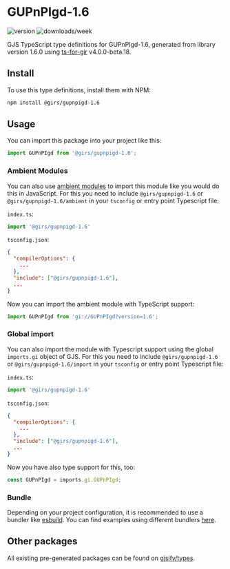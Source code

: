 
# GUPnPIgd-1.6

![version](https://img.shields.io/npm/v/@girs/gupnpigd-1.6)
![downloads/week](https://img.shields.io/npm/dw/@girs/gupnpigd-1.6)


GJS TypeScript type definitions for GUPnPIgd-1.6, generated from library version 1.6.0 using [ts-for-gir](https://github.com/gjsify/ts-for-gir) v4.0.0-beta.18.


## Install

To use this type definitions, install them with NPM:
```bash
npm install @girs/gupnpigd-1.6
```

## Usage

You can import this package into your project like this:
```ts
import GUPnPIgd from '@girs/gupnpigd-1.6';
```

### Ambient Modules

You can also use [ambient modules](https://github.com/gjsify/ts-for-gir/tree/main/packages/cli#ambient-modules) to import this module like you would do this in JavaScript.
For this you need to include `@girs/gupnpigd-1.6` or `@girs/gupnpigd-1.6/ambient` in your `tsconfig` or entry point Typescript file:

`index.ts`:
```ts
import '@girs/gupnpigd-1.6'
```

`tsconfig.json`:
```json
{
  "compilerOptions": {
    ...
  },
  "include": ["@girs/gupnpigd-1.6"],
  ...
}
```

Now you can import the ambient module with TypeScript support: 

```ts
import GUPnPIgd from 'gi://GUPnPIgd?version=1.6';
```

### Global import

You can also import the module with Typescript support using the global `imports.gi` object of GJS.
For this you need to include `@girs/gupnpigd-1.6` or `@girs/gupnpigd-1.6/import` in your `tsconfig` or entry point Typescript file:

`index.ts`:
```ts
import '@girs/gupnpigd-1.6'
```

`tsconfig.json`:
```json
{
  "compilerOptions": {
    ...
  },
  "include": ["@girs/gupnpigd-1.6"],
  ...
}
```

Now you have also type support for this, too:

```ts
const GUPnPIgd = imports.gi.GUPnPIgd;
```

### Bundle

Depending on your project configuration, it is recommended to use a bundler like [esbuild](https://esbuild.github.io/). You can find examples using different bundlers [here](https://github.com/gjsify/ts-for-gir/tree/main/examples).

## Other packages

All existing pre-generated packages can be found on [gjsify/types](https://github.com/gjsify/types).

